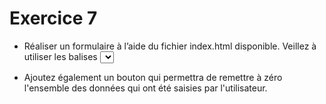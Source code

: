 # Exercice 7

- Réaliser un formulaire à l’aide du fichier index.html disponible. Veillez à utiliser les balises <label> <imput> <select> <button>

- Ajoutez également un bouton qui permettra de remettre à zéro l'ensemble des données qui ont été saisies par l'utilisateur.
